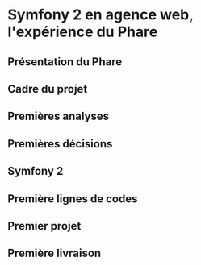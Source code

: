 # Symfony 2 en agence web, l'expérience du Phare

## Présentation du Phare

## Cadre du projet

## Premières analyses

## Premières décisions

## Symfony 2

## Première lignes de codes

## Premier projet

## Première livraison
